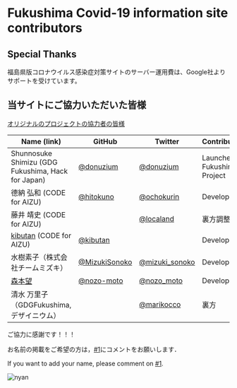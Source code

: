 Fukushima Covid-19 information site contributors
============================================

## Special Thanks
福島県版コロナウイルス感染症対策サイトのサーバー運用費は、Google社よりサポートを受けています。

## 当サイトにご協力いただいた皆様
[オリジナルのプロジェクトの協力者の皆様](https://github.com/tokyo-metropolitan-gov/covid19/blob/development/CONTRIBUTORS.md)

| Name (link) | GitHub | Twitter | Contribution |
| --- | --- | --- | --- |
| Shunnosuke Shimizu (GDG Fukushima, Hack for Japan) | [@donuzium](https://github.com/donuzium) | [@donuzium](https://twitter.com/donuzium) | Launched Fukushima Project |
| 德納 弘和 (CODE for AIZU) | [@hitokuno](https://github.com/hitokuno) | [@ochokurin](https://twitter.com/ochokurin) | Developer |
| 藤井 靖史 (CODE for AIZU) | | [@localand](https://twitter.com/localand) | 裏方調整役 |
| [kibutan](https://note.com/kibutan) (CODE for AIZU) | [@kibutan](https://github.com/kibutan) | | Developer |
|  水樹素子（株式会社チームミズキ） | [@MizukiSonoko](https://github.com/MizukiSonoko) | [@mizuki_sonoko](https://twitter.com/mizuki_sonoko) | Developer |
|  [森本望](https://ozomoto.me) | [@nozo-moto](https://github.com/nozo-moto) | [@nozo_moto](https://twitter.com/nozo_moto) | Developer |
|  清水 万里子（GDGFukushima, デザイニウム） | | [@marikocco](https://twitter.com/marikocco) | 裏方 |

ご協力に感謝です！！！

お名前の掲載をご希望の方は，[#1](https://github.com/gdg-fukushima/covid19/issues/1)にコメントをお願いします．

If you want to add your name, please comment on [#1](https://github.com/gdg-fukushima/covid19/issues/1).

![nyan](https://i.gyazo.com/f04e7468ea6e4bb6e87f6817fea980f9.gif)

